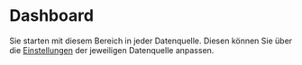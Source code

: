 # Dashboard

Sie starten mit diesem Bereich in jeder Datenquelle. Diesen können Sie über die [Einstellungen](/account/datasource?id=dashboard-anpassen) der jeweiligen Datenquelle anpassen.
